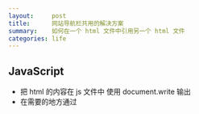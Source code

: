 ```yaml
---
layout:     post
title:      网站导航栏共用的解决方案
summary:    如何在一个 html 文件中引用另一个 html 文件
categories: life
---
```



## JavaScript

- 把 html 的内容在 js 文件中 使用 document.write 输出
- 在需要的地方通过 <script> 标签引入

```
    // header.js
    document.write('\
		<div class="header">\
			<ul class="nav">\
				<li>A</li>\
				<li>B</li>\
				<li>C</li>\
				<li>D</li>\
			</ul>\
		</div>\
    ');
```

## PHP / ASP

- include 引入文件

```
    <?php include 'header.php';?>
```

## Ajax / jQuery

- Ajax 加载内容

```
    // getHeader.js
    function sendRequest(method, url, data) {
	    // ...
	    function callback() {
	        if (httpRequest.readyState == 4 && httpRequest.status == 200) {
	            document.body.innerHTML = httpRequest.responseText;
	        }
	    }
    }
    sendRequest('get', '../html/header.html', null);
    
    // 页面引用
    <script src="../js/getHeader.js"></script>
```
- $().load();

```
    <script>
		$(document).ready(function () {
			$('body').load('header.html');
		});
	</script>
```

## 参考目录

- [Include another HTML file in a HTML file](http://stackoverflow.com/questions/8988855/include-another-html-file-in-a-html-file)
- [How to Include an HTML File in Another](http://webdesign.about.com/od/ssi/a/aa052002a.htm)